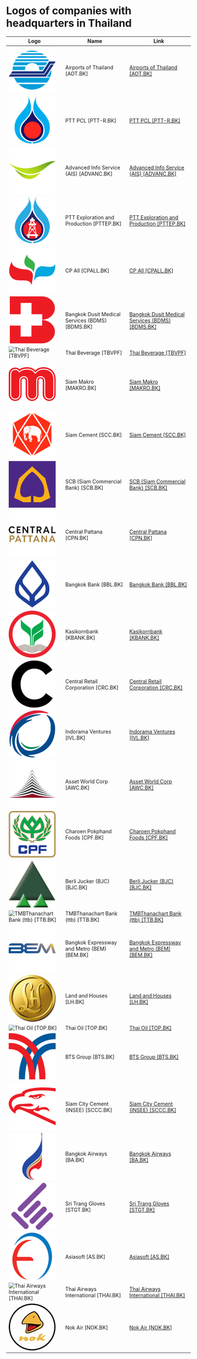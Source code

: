 # Logos of companies with headquarters in Thailand

| Logo | Name  | Link |
| ---- | ----  | ---- |
| ![Airports of Thailand [AOT.BK]](/img/128/AOT.BK-0cab88ba.png) | Airports of Thailand [AOT.BK] | [Airports of Thailand [AOT.BK]](airports-of-thailand/logo/)
| ![PTT PCL [PTT-R.BK]](/img/128/PTT-R.BK-846aad30.png) | PTT PCL [PTT-R.BK] | [PTT PCL [PTT-R.BK]](ptt-pcl/logo/)
| ![Advanced Info Service (AIS) [ADVANC.BK]](/img/128/ADVANC.BK-30af1619.png) | Advanced Info Service (AIS) [ADVANC.BK] | [Advanced Info Service (AIS) [ADVANC.BK]](advanced-info-service/logo/)
| ![PTT Exploration and Production [PTTEP.BK]](/img/128/PTTEP.BK-8b783e18.png) | PTT Exploration and Production [PTTEP.BK] | [PTT Exploration and Production [PTTEP.BK]](ptt-exploration-and-production/logo/)
| ![CP All [CPALL.BK]](/img/128/CPALL.BK-95e3100c.png) | CP All [CPALL.BK] | [CP All [CPALL.BK]](cp-all/logo/)
| ![Bangkok Dusit Medical Services (BDMS) [BDMS.BK]](/img/128/BDMS.BK-5769719f.png) | Bangkok Dusit Medical Services (BDMS) [BDMS.BK] | [Bangkok Dusit Medical Services (BDMS) [BDMS.BK]](bangkok-dusit-medical-services/logo/)
| ![Thai Beverage [TBVPF]](/img/128/TBVPF-d6396857.png) | Thai Beverage [TBVPF] | [Thai Beverage [TBVPF]](thai-beverage/logo/)
| ![Siam Makro [MAKRO.BK]](/img/128/MAKRO.BK-b7925b74.png) | Siam Makro [MAKRO.BK] | [Siam Makro [MAKRO.BK]](siam-makro/logo/)
| ![Siam Cement [SCC.BK]](/img/128/SCC.BK-96677f61.png) | Siam Cement [SCC.BK] | [Siam Cement [SCC.BK]](siam-cement/logo/)
| ![SCB (Siam Commercial Bank) [SCB.BK]](/img/128/SCB.BK-6a64977b.png) | SCB (Siam Commercial Bank) [SCB.BK] | [SCB (Siam Commercial Bank) [SCB.BK]](siam-commercial-bank/logo/)
| ![Central Pattana [CPN.BK]](/img/128/CPN.BK-31b74646.png) | Central Pattana [CPN.BK] | [Central Pattana [CPN.BK]](central-pattana/logo/)
| ![Bangkok Bank [BBL.BK]](/img/128/BBL.BK-d62ae9a6.png) | Bangkok Bank [BBL.BK] | [Bangkok Bank [BBL.BK]](bangkok-bank/logo/)
| ![Kasikornbank [KBANK.BK]](/img/128/KBANK.BK-6ed4816a.png) | Kasikornbank [KBANK.BK] | [Kasikornbank [KBANK.BK]](kasikornbank/logo/)
| ![Central Retail Corporation [CRC.BK]](/img/128/CRC.BK-5b1138f6.png) | Central Retail Corporation [CRC.BK] | [Central Retail Corporation [CRC.BK]](central-retail-corporation/logo/)
| ![Indorama Ventures [IVL.BK]](/img/128/IVL.BK-5f8d4d37.png) | Indorama Ventures [IVL.BK] | [Indorama Ventures [IVL.BK]](indorama-ventures/logo/)
| ![Asset World Corp [AWC.BK]](/img/128/AWC.BK-981e09f7.png) | Asset World Corp [AWC.BK] | [Asset World Corp [AWC.BK]](asset-world-corp/logo/)
| ![Charoen Pokphand Foods [CPF.BK]](/img/128/CPF.BK-60235206.png) | Charoen Pokphand Foods [CPF.BK] | [Charoen Pokphand Foods [CPF.BK]](charoen-pokphand-foods/logo/)
| ![Berli Jucker (BJC) [BJC.BK]](/img/128/BJC.BK-efed75b3.png) | Berli Jucker (BJC) [BJC.BK] | [Berli Jucker (BJC) [BJC.BK]](berli-jucker/logo/)
| ![TMBThanachart Bank (ttb) [TTB.BK]](/img/128/TTB.BK-f57b2794.png) | TMBThanachart Bank (ttb) [TTB.BK] | [TMBThanachart Bank (ttb) [TTB.BK]](tmbthanachart-bank/logo/)
| ![Bangkok Expressway and Metro (BEM) [BEM.BK]](/img/128/BEM.BK-999df16e.png) | Bangkok Expressway and Metro (BEM) [BEM.BK] | [Bangkok Expressway and Metro (BEM) [BEM.BK]](bangkok-expressway-and-metro/logo/)
| ![Land and Houses [LH.BK]](/img/128/LH.BK-b0b49164.png) | Land and Houses [LH.BK] | [Land and Houses [LH.BK]](land-and-houses/logo/)
| ![Thai Oil [TOP.BK]](/img/128/TOP.BK-12d580c8.png) | Thai Oil [TOP.BK] | [Thai Oil [TOP.BK]](thai-oil/logo/)
| ![BTS Group [BTS.BK]](/img/128/BTS.BK-4db065c2.png) | BTS Group [BTS.BK] | [BTS Group [BTS.BK]](bts-group/logo/)
| ![Siam City Cement (INSEE) [SCCC.BK]](/img/128/SCCC.BK-85ed9b1b.png) | Siam City Cement (INSEE) [SCCC.BK] | [Siam City Cement (INSEE) [SCCC.BK]](siam-city-cement/logo/)
| ![Bangkok Airways [BA.BK]](/img/128/BA.BK-06ec8cf6.png) | Bangkok Airways [BA.BK] | [Bangkok Airways [BA.BK]](bangkok-airways/logo/)
| ![Sri Trang Gloves [STGT.BK]](/img/128/STGT.BK-c753c4b3.png) | Sri Trang Gloves [STGT.BK] | [Sri Trang Gloves [STGT.BK]](sri-trang-gloves/logo/)
| ![Asiasoft [AS.BK]](/img/128/AS.BK-9b09ee6b.png) | Asiasoft [AS.BK] | [Asiasoft [AS.BK]](asiasoft/logo/)
| ![Thai Airways International [THAI.BK]](/img/128/THAI.BK-bdc6013f.png) | Thai Airways International [THAI.BK] | [Thai Airways International [THAI.BK]](thai-airways-international/logo/)
| ![Nok Air [NOK.BK]](/img/128/NOK.BK-18d604f0.png) | Nok Air [NOK.BK] | [Nok Air [NOK.BK]](nok-air/logo/)
